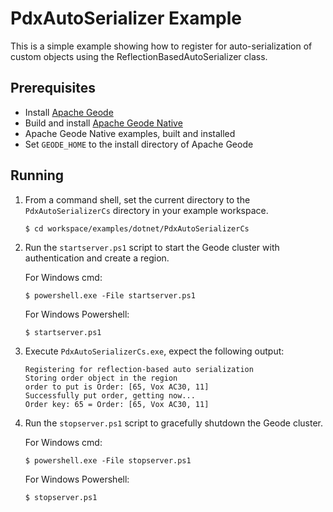 # PdxAutoSerializer Example
This is a simple example showing how to register for auto-serialization of custom objects using the ReflectionBasedAutoSerializer class.

## Prerequisites
* Install [Apache Geode](https://geode.apache.org)
* Build and install [Apache Geode Native](https://github.com/apache/geode-native)
* Apache Geode Native examples, built and installed
* Set `GEODE_HOME` to the install directory of Apache Geode

## Running
1. From a command shell, set the current directory to the `PdxAutoSerializerCs` directory in your example workspace.

    ```console
    $ cd workspace/examples/dotnet/PdxAutoSerializerCs
    ```

2. Run the `startserver.ps1` script to start the Geode cluster with authentication and create a region.

   For Windows cmd:

    ```console
    $ powershell.exe -File startserver.ps1
    ```

   For Windows Powershell:

    ```console
    $ startserver.ps1
    ```

3. Execute `PdxAutoSerializerCs.exe`, expect the following output:
  
       Registering for reflection-based auto serialization
       Storing order object in the region
       order to put is Order: [65, Vox AC30, 11]
       Successfully put order, getting now...
       Order key: 65 = Order: [65, Vox AC30, 11]

4. Run the `stopserver.ps1` script to gracefully shutdown the Geode cluster.

   For Windows cmd:

    ```console
    $ powershell.exe -File stopserver.ps1
    ```

   For Windows Powershell:

    ```console
    $ stopserver.ps1
    ```